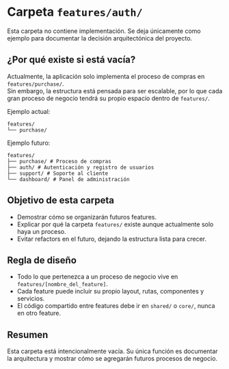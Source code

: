 # Carpeta `features/auth/`

Esta carpeta no contiene implementación. Se deja únicamente como ejemplo para documentar la decisión arquitectónica del proyecto.

## ¿Por qué existe si está vacía?

Actualmente, la aplicación solo implementa el proceso de compras en `features/purchase/`.  
Sin embargo, la estructura está pensada para ser escalable, por lo que cada gran proceso de negocio tendrá su propio espacio dentro de `features/`.

Ejemplo actual: 

    features/
    └── purchase/

Ejemplo futuro:

    features/
    ├── purchase/ # Proceso de compras
    ├── auth/ # Autenticación y registro de usuarios
    ├── support/ # Soporte al cliente
    └── dashboard/ # Panel de administración


## Objetivo de esta carpeta

- Demostrar cómo se organizarán futuros features.  
- Explicar por qué la carpeta `features/` existe aunque actualmente solo haya un proceso.  
- Evitar refactors en el futuro, dejando la estructura lista para crecer.

## Regla de diseño

- Todo lo que pertenezca a un proceso de negocio vive en `features/[nombre_del_feature]`.  
- Cada feature puede incluir su propio layout, rutas, componentes y servicios.  
- El código compartido entre features debe ir en `shared/` o `core/`, nunca en otro feature.

## Resumen

Esta carpeta está intencionalmente vacía. Su única función es documentar la arquitectura y mostrar cómo se agregarán futuros procesos de negocio.
